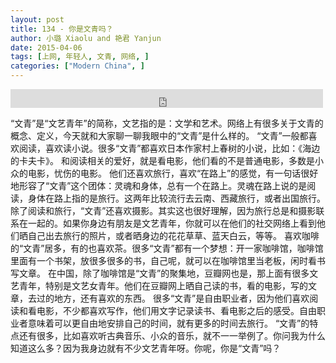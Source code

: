 ```yaml
---
layout: post
title: 134 - 你是文青吗？
author: 小璐 Xiaolu and 艳君 Yanjun
date: 2015-04-06
tags: [上网, 年轻人, 文青, 网络, ]
categories: ["Modern China", ]
---
```


<iframe src="https://archive.org/embed/slowchinese_201909/Slow_Chinese_134.mp3" width="500" height="30" frameborder="0" webkitallowfullscreen="true" mozallowfullscreen="true" allowfullscreen></iframe>

“文青”是“文艺青年”的简称，文艺指的是：文学和艺术。网络上有很多关于文青的概念、定义，今天就和大家聊一聊我眼中的“文青”是什么样的。
“文青”一般都喜欢阅读，喜欢读小说。很多“文青”都喜欢日本作家村上春树的小说，比如：《海边的卡夫卡》。
和阅读相关的爱好，就是看电影，他们看的不是普通电影，多数是小众的电影，忧伤的电影。
他们还喜欢旅行，喜欢“在路上”的感觉，有一句话很好地形容了“文青”这个团体：灵魂和身体，总有一个在路上。灵魂在路上说的是阅读，身体在路上指的是旅行。这两年比较流行去云南、西藏旅行，或者出国旅行。
除了阅读和旅行，“文青”还喜欢摄影。其实这也很好理解，因为旅行总是和摄影联系在一起的。如果你身边有朋友是文艺青年，你就可以在他们的社交网络上看到他们晒自己出去旅行的照片，或者晒身边的花花草草、蓝天白云，等等。
喜欢咖啡的“文青”居多，有的也喜欢茶。很多“文青”都有一个梦想：开一家咖啡馆，咖啡馆里面有一个书架，放很多很多的书，自己呢，就可以在咖啡馆里当老板，闲时看书写文章。
在中国，除了咖啡馆是“文青”的聚集地，豆瓣网也是，那上面有很多文艺青年，特别是文艺女青年。他们在豆瓣网上晒自己读的书，看的电影，写的文章，去过的地方，还有喜欢的东西。
很多“文青”是自由职业者，因为他们喜欢阅读和看电影，不少都喜欢写作，他们用文字记录读书、看电影之后的感受。自由职业者意味着可以更自由地安排自己的时间，就有更多的时间去旅行。
“文青”的特点还有很多，比如喜欢听古典音乐、小众的音乐，就不一一举例了。你问我为什么知道这么多？因为我身边就有不少文艺青年呀。你呢，你是“文青”吗？
